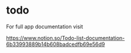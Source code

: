 # todo


For full app documentation visit

https://www.notion.so/Todo-list-documentation-6b33993889b14b608badcedfb69e56d9
